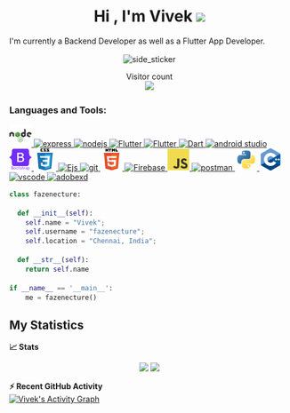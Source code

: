 <h1 align="center">Hi , I'm Vivek <img src="https://media.giphy.com/media/hvRJCLFzcasrR4ia7z/giphy.gif" width="35"></h1>

I'm currently a Backend Developer as well as a Flutter App Developer.

<p>
<div align="center">

<img align="center" width=100px height=100px alt="side_sticker" src="https://media.giphy.com/media/TEnXkcsHrP4YedChhA/giphy.gif" />
 <br>
 
<p align="center"> 
  Visitor count<br>
  <img src="https://profile-counter.glitch.me/fazenecture/count.svg" />
</p>

<h3 align="left">Languages and Tools:</h3>
<p align="left">
    <a href="https://nodejs.org" target="_blank" title ="Node.js"> <img
            src="https://raw.githubusercontent.com/devicons/devicon/master/icons/nodejs/nodejs-original-wordmark.svg"
            alt="nodejs" width="40" height="40" /> </a>
                <a href="https://expressjs.com" target="_blank" title ="Express.js"> <img
            src="https://cdn.buttercms.com/8am8PZECScDawQa33Lv2"
            alt="express" width="40" height="40" /> </a>
        <a href="https://www.mysql.com/" target="_blank" title ="mySQL"> <img
            src="https://www.freepnglogos.com/uploads/logo-mysql-png/logo-mysql-mysql-logo-png-images-are-download-crazypng-21.png"
            alt="nodejs" width="40" height="40" /> </a> 
                <a href="https://reactjs.org/" target="_blank" title ="react"> <img
            src="https://upload.wikimedia.org/wikipedia/commons/thumb/a/a7/React-icon.svg/1200px-React-icon.svg.png"
            alt="Flutter" width="50"/> </a>
    <a href="https://flutter.dev/" target="_blank" title ="bootstrap studio"> <img
            src="https://plugins.jetbrains.com/files/12411/70430/icon/META-INF_pluginIcon.svg"
            alt="Flutter" width="40" height="40" /> </a>
    <a href="https://dart.dev/" target="_blank" title ="Dart"> <img
            src="https://avatars.githubusercontent.com/u/1609975?s=200&v=4" alt="Dart" width="40"
            height="40" /> </a>
    <a href="https://developer.android.com/studio" target="_blank" title ="android studio"> <img
            src="https://2.bp.blogspot.com/-tzm1twY_ENM/XlCRuI0ZkRI/AAAAAAAAOso/BmNOUANXWxwc5vwslNw3WpjrDlgs9PuwQCLcBGAsYHQ/s1600/pasted%2Bimage%2B0.png"
            alt="android studio" width="40" height="40" /> </a>
    <a href="https://getbootstrap.com" target="_blank" title ="bootstrap"> <img
            src="https://raw.githubusercontent.com/devicons/devicon/master/icons/bootstrap/bootstrap-plain-wordmark.svg"
            alt="bootstrap" width="40" height="40" /> </a>
    <a href="https://www.w3schools.com/css/" target="_blank" title ="CSS">
        <img src="https://raw.githubusercontent.com/devicons/devicon/master/icons/css3/css3-original-wordmark.svg"
            alt="css3" width="40" height="40" /> </a>
    <a href="https://ejs.co/" target="_blank" title ="EJS"> <img
            src="https://cdn.icon-icons.com/icons2/2107/PNG/512/file_type_ejs_icon_130626.png" alt="Ejs" width="40"
            height="40" /> </a>
    <a href="https://git-scm.com/" target="_blank" title ="git"> <img
            src="https://www.vectorlogo.zone/logos/git-scm/git-scm-icon.svg" alt="git" width="40" height="40" /> </a>
    <a href="https://www.w3.org/html/" target="_blank" title ="html"> <img
            src="https://raw.githubusercontent.com/devicons/devicon/master/icons/html5/html5-original-wordmark.svg"
            alt="html5" width="40" height="40" /> </a>
    <a href="https://firebase.google.com/" target="_blank" title ="Firebase"> <img
            src="https://images.g2crowd.com/uploads/product/image/large_detail/large_detail_0016c93c710cf35990b999cba3a59bae/firebase.png"
            alt="Firebase" width="40" height="40" /> </a>
    <a href="https://developer.mozilla.org/en-US/docs/Web/JavaScript" target="_blank" title ="JavaScript"> <img
            src="https://raw.githubusercontent.com/devicons/devicon/master/icons/javascript/javascript-original.svg"
            alt="javascript" width="40" height="40" /> </a>     
    <a href="https://postman.com" target="_blank" title ="Postman"> <img
            src="https://www.vectorlogo.zone/logos/getpostman/getpostman-icon.svg" alt="postman" width="40"
            height="40" /> </a>
    <a href="https://www.python.org" target="_blank" title ="Python"> <img
            src="https://raw.githubusercontent.com/devicons/devicon/master/icons/python/python-original.svg"
            alt="python" width="40" height="40" /> </a>
    <a href="https://www.w3schools.com/cpp/" target="_blank" title ="C++"> <img
            src="https://raw.githubusercontent.com/devicons/devicon/master/icons/cplusplus/cplusplus-original.svg"
            alt="cplusplus" width="40" height="40" /> </a>
    <a href="https://code.visualstudio.com/" target="_blank" title ="VsCode"> <img
            src="https://upload.wikimedia.org/wikipedia/commons/thumb/9/9a/Visual_Studio_Code_1.35_icon.svg/1200px-Visual_Studio_Code_1.35_icon.svg.png" alt="vscode" width="40"
            height="40" /> </a>
    <a href="https://www.adobe.com/in/products/xd.html" target="_blank" title ="adobexd"> <img
            src="https://upload.wikimedia.org/wikipedia/commons/thumb/c/c2/Adobe_XD_CC_icon.svg/2101px-Adobe_XD_CC_icon.svg.png" alt="adobexd" width="40"
            height="40" /> </a>
    
</p>

</div>
</p>

```python
class fazenecture:

  def __init__(self):
    self.name = "Vivek";
    self.username = "fazenecture";
    self.location = "Chennai, India";

  def __str__(self):
    return self.name

if __name__ == '__main__':
    me = fazenecture()
```

## My Statistics

<b>📈 Stats</b>

<p align="center">

  <img width="48%" src="ttps://github-readme-stats.vercel.app/api/top-langs/?username=fazenecture&theme=tokyonight&show_icons=true&hide_border=true&layout=compact" />
  <img width="48%" src="https://github-readme-streak-stats.herokuapp.com/?user=fazenecture&theme=tokyonight" />
</p>

<b>⚡ Recent GitHub Activity</b>
<br/>
<a href=""><img alt="Vivek's Activity Graph" src="https://activity-graph.herokuapp.com/graph?username=fazenecture&custom_title=Vivek%20's%20Contribution%20Graph&theme=xcode" /></a>
<br/>
